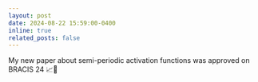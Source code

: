 ```yaml
---
layout: post
date: 2024-08-22 15:59:00-0400
inline: true
related_posts: false
---
```


My new paper about semi-periodic activation functions was approved on BRACIS 24 📈🎉
